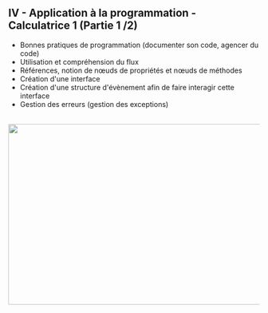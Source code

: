 <h2 dir="auto" id="h_5222853541721655104555948"><strong>IV - Application &agrave; la programmation - Calculatrice 1 (Partie 1 /2)</strong></h2>

<ul dir="auto">
<li>Bonnes pratiques de programmation (documenter son code, agencer du code)</li>
<li>Utilisation et compr&eacute;hension du flux</li>
<li>R&eacute;f&eacute;rences, notion de n&oelig;uds de propri&eacute;t&eacute;s et n&oelig;uds de m&eacute;thodes</li>
<li>Cr&eacute;ation d'une interface</li>
<li>Cr&eacute;ation d'une structure d'&eacute;v&egrave;nement afin de faire interagir cette interface</li>
<li>Gestion des erreurs (gestion des exceptions)</li>
</ul>
<p dir="auto"></p>
<p>&nbsp;<a href="https://youtu.be/GcIGwImzzWk"><img src="Chapitre IV Youtube.png" width="640" height="362" alt="" style="display: block; margin-left: auto; margin-right: auto;" /></a></p>
